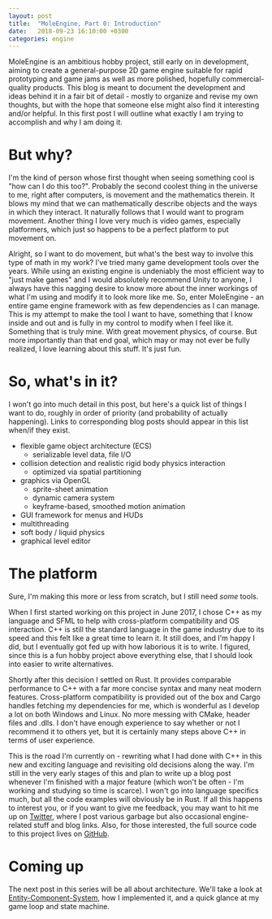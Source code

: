 ```yaml
---
layout: post
title:  "MoleEngine, Part 0: Introduction"
date:   2018-09-23 16:10:00 +0300
categories: engine
---
```


MoleEngine is an ambitious hobby project, still early on in development, aiming to create a general-purpose 2D
game engine suitable for rapid prototyping and game jams as well as more polished, hopefully commercial-quality products.
This blog is meant to document the development and ideas behind it in a fair bit of detail - mostly to organize and
revise my own thoughts, but with the hope that someone else might also find it interesting and/or helpful.
In this first post I will outline what exactly I am trying to accomplish and why I am doing it.
<!--excerpt-->
# But why?
I'm the kind of person whose first thought when seeing something cool is "how can I do this too?".
Probably the second coolest thing in the universe to me, right after computers, is movement and the mathematics therein.
It blows my mind that we can mathematically describe objects and the ways in which they interact.
It naturally follows that I would want to program movement. Another thing I love very much is video games,
especially platformers, which just so happens to be a perfect platform to put movement on.

Alright, so I want to do movement, but what's the best way to involve this type of math in my work?
I've tried many game development tools over the years. While using an existing engine is undeniably the most
efficient way to "just make games" and I would absolutely recommend Unity to anyone, I always have this
nagging desire to know more about the inner workings of what I'm using and modify it to look more like me.
So, enter MoleEngine - an entire game engine framework with as few dependencies as I can manage.
This is my attempt to make the tool I want to have, something that I know inside and
out and is fully in my control to modify when I feel like it. Something that is truly mine.
With great movement physics, of course. But more importantly than that end goal,
which may or may not ever be fully realized, I love learning about this stuff. It's just fun.

# So, what's in it?
I won't go into much detail in this post, but here's a quick list of things I want to do,
roughly in order of priority (and probability of actually happening). Links to corresponding
blog posts should appear in this list when/if they exist.
* flexible game object architecture (ECS)
  * serializable level data, file I/O
* collision detection and realistic rigid body physics interaction
  * optimized via spatial partitioning
* graphics via OpenGL
  * sprite-sheet animation
  * dynamic camera system
  * keyframe-based, smoothed motion animation
* GUI framework for menus and HUDs
* multithreading
* soft body / liquid physics
* graphical level editor


# The platform
Sure, I'm making this more or less from scratch, but I still need *some* tools.

When I first started working on this project in June 2017, I chose C++ as my language and SFML
to help with cross-platform compatibility and OS interaction. C++ is still the standard language
in the game industry due to its speed and this felt like a great time to learn it. It still does,
and I'm happy I did, but I eventually got fed up with how laborious it is to write.
I figured, since this is a fun hobby project above everything else, that I should look into easier to write alternatives.

Shortly after this decision I settled on Rust. It provides comparable performance to C++ with a far
more concise syntax and many neat modern features. Cross-platform compatibility is provided out of the
box and Cargo handles fetching my dependencies for me, which is wonderful as I develop a lot on both Windows
and Linux. No more messing with CMake, header files and .dlls.
I don't have enough experience to say whether or not I recommend it to others yet, but it is
certainly many steps above C++ in terms of user experience.

This is the road I'm currently on - rewriting what I had done with C++ in this new and exciting language 
and revisiting old decisions along the way. I'm still in the very early stages of this and 
plan to write up a blog post whenever I'm finished with a major feature (which won't be often - I'm working
and studying so time is scarce). I won't go into language specifics much, but all the code examples will obviously be in Rust.
If all this happens to interest you, or if you want to give me feedback, you may want to hit me up on [Twitter](https://twitter.com/moletrooper),
where I post various garbage but also occasional engine-related stuff and blog links.
Also, for those interested, the full source code to this project lives on  [GitHub](https://github.com/MoleTrooper/moleengine-redux).

# Coming up
The next post in this series will be all about architecture. We'll take a look at
[Entity-Component-System](https://en.wikipedia.org/wiki/Entity%E2%80%93component%E2%80%93system),
how I implemented it, and a quick glance at my game loop and state machine.
